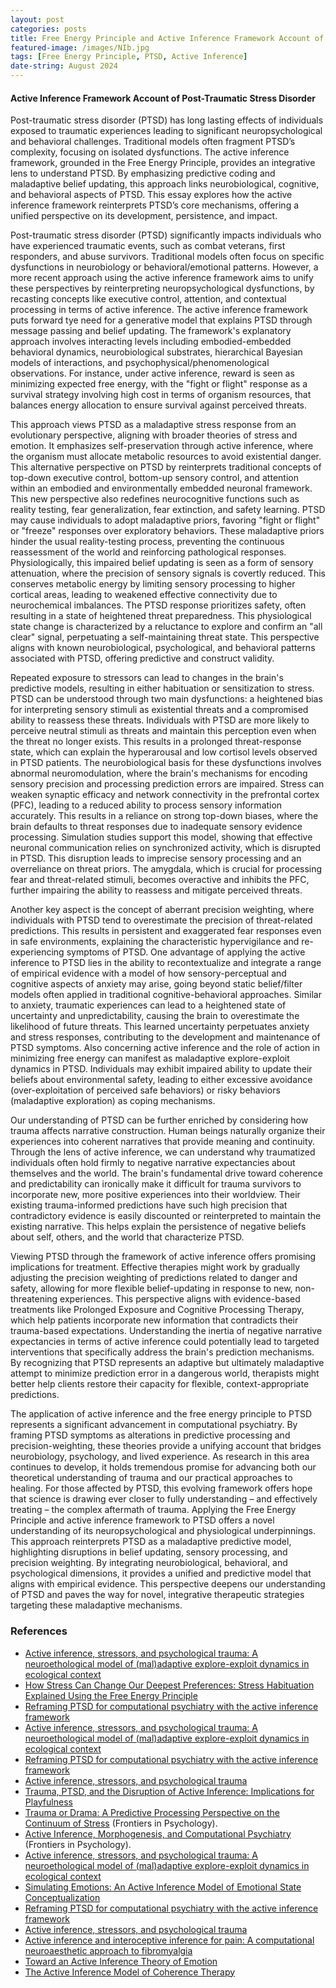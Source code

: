```yaml
---
layout: post
categories: posts
title: Free Energy Principle and Active Inference Framework Account of Post-Traumatic Stress Disorder 
featured-image: /images/NIb.jpg
tags: [Free Energy Principle, PTSD, Active Inference]
date-string: August 2024
---
```



#### Active Inference Framework Account of Post-Traumatic Stress Disorder 

Post-traumatic stress disorder (PTSD) has long lasting effects of individuals exposed to traumatic experiences leading to significant neuropsychological and behavioral challenges. Traditional models often fragment PTSD’s complexity, focusing on isolated dysfunctions. The active inference framework, grounded in the Free Energy Principle, provides an integrative lens to understand PTSD. By emphasizing predictive coding and maladaptive belief updating, this approach links neurobiological, cognitive, and behavioral aspects of PTSD. This essay explores how the active inference framework reinterprets PTSD’s core mechanisms, offering a unified perspective on its development, persistence, and impact.

Post-traumatic stress disorder (PTSD) significantly impacts individuals who have experienced traumatic events, such as combat veterans, first responders, and abuse survivors. Traditional models often focus on specific dysfunctions in neurobiology or behavioral/emotional patterns. However, a more recent approach using the active inference framework aims to unify these perspectives by reinterpreting neuropsychological dysfunctions, by recasting concepts like executive control, attention, and contextual processing in terms of active inference. The active inference framework puts forward tye need for a generative model that explains PTSD through message passing and belief updating. The framework's explanatory approach involves interacting levels including embodied-embedded behavioral dynamics, neurobiological substrates, hierarchical Bayesian models of interactions, and psychophysical/phenomenological observations. For instance, under active inference, reward is seen as minimizing expected free energy, with the "fight or flight" response as a survival strategy involving high cost in terms of organism resources, that balances energy allocation to ensure survival against perceived threats.

This approach views PTSD as a maladaptive stress response from an evolutionary perspective, aligning with broader theories of stress and emotion. It emphasizes self-preservation through active inference, where the organism must allocate metabolic resources to avoid existential danger. This alternative perspective on PTSD by reinterprets traditional concepts of top-down executive control, bottom-up sensory control, and attention within an embodied and environmentally embedded neuronal framework. This new perspective also redefines neurocognitive functions such as reality testing, fear generalization, fear extinction, and safety learning. PTSD may cause individuals to adopt maladaptive priors, favoring "fight or flight" or "freeze" responses over exploratory behaviors. These maladaptive priors hinder the usual reality-testing process, preventing the continuous reassessment of the world and reinforcing pathological responses. Physiologically, this impaired belief updating is seen as a form of sensory attenuation, where the precision of sensory signals is covertly reduced. This conserves metabolic energy by limiting sensory processing to higher cortical areas, leading to weakened effective connectivity due to neurochemical imbalances. The PTSD response prioritizes safety, often resulting in a state of heightened threat preparedness. This physiological state change is characterized by a reluctance to explore and confirm an "all clear" signal, perpetuating a self-maintaining threat state. This perspective aligns with known neurobiological, psychological, and behavioral patterns associated with PTSD, offering predictive and construct validity.

Repeated exposure to stressors can lead to changes in the brain's predictive models, resulting in either habituation or sensitization to stress. PTSD can be understood through two main dysfunctions: a heightened bias for interpreting sensory stimuli as existential threats and a compromised ability to reassess these threats. Individuals with PTSD are more likely to perceive neutral stimuli as threats and maintain this perception even when the threat no longer exists. This results in a prolonged threat-response state, which can explain the hyperarousal and low cortisol levels observed in PTSD patients. The neurobiological basis for these dysfunctions involves abnormal neuromodulation, where the brain's mechanisms for encoding sensory precision and processing prediction errors are impaired. Stress can weaken synaptic efficacy and network connectivity in the prefrontal cortex (PFC), leading to a reduced ability to process sensory information accurately. This results in a reliance on strong top-down biases, where the brain defaults to threat responses due to inadequate sensory evidence processing. Simulation studies support this model, showing that effective neuronal communication relies on synchronized activity, which is disrupted in PTSD. This disruption leads to imprecise sensory processing and an overreliance on threat priors. The amygdala, which is crucial for processing fear and threat-related stimuli, becomes overactive and inhibits the PFC, further impairing the ability to reassess and mitigate perceived threats.

Another key aspect is the concept of aberrant precision weighting, where individuals with PTSD tend to overestimate the precision of threat-related predictions. This results in persistent and exaggerated fear responses even in safe environments, explaining the characteristic hypervigilance and re-experiencing symptoms of PTSD. One advantage of applying the active inference to PTSD lies in the ability to recontextualize and integrate a range of empirical evidence with a model of how sensory-perceptual and cognitive aspects of anxiety may arise, going beyond static belief/filter models often applied in traditional cognitive-behavioral approaches. Similar to anxiety, traumatic experiences can lead to a heightened state of uncertainty and unpredictability, causing the brain to overestimate the likelihood of future threats. This learned uncertainty perpetuates anxiety and stress responses, contributing to the development and maintenance of PTSD symptoms. Also concerning active inference and the role of action in minimizing free energy can manifest as maladaptive explore-exploit dynamics in PTSD. Individuals may exhibit impaired ability to update their beliefs about environmental safety, leading to either excessive avoidance (over-exploitation of perceived safe behaviors) or risky behaviors (maladaptive exploration) as coping mechanisms. 


Our understanding of PTSD can be further enriched by considering how trauma affects narrative construction. Human beings naturally organize their experiences into coherent narratives that provide meaning and continuity. Through the lens of active inference, we can understand why traumatized individuals often hold firmly to negative narrative expectancies about themselves and the world. The brain's fundamental drive toward coherence and predictability can ironically make it difficult for trauma survivors to incorporate new, more positive experiences into their worldview. Their existing trauma-informed predictions have such high precision that contradictory evidence is easily discounted or reinterpreted to maintain the existing narrative. This helps explain the persistence of negative beliefs about self, others, and the world that characterize PTSD.

Viewing PTSD through the framework of active inference offers promising implications for treatment. Effective therapies might work by gradually adjusting the precision weighting of predictions related to danger and safety, allowing for more flexible belief-updating in response to new, non-threatening experiences. This perspective aligns with evidence-based treatments like Prolonged Exposure and Cognitive Processing Therapy, which help patients incorporate new information that contradicts their trauma-based expectations. Understanding the inertia of negative narrative expectancies in terms of active inference could potentially lead to targeted interventions that specifically address the brain's prediction mechanisms. By recognizing that PTSD represents an adaptive but ultimately maladaptive attempt to minimize prediction error in a dangerous world, therapists might better help clients restore their capacity for flexible, context-appropriate predictions.


The application of active inference and the free energy principle to PTSD represents a significant advancement in computational psychiatry. By framing PTSD symptoms as alterations in predictive processing and precision-weighting, these theories provide a unifying account that bridges neurobiology, psychology, and lived experience. As research in this area continues to develop, it holds tremendous promise for advancing both our theoretical understanding of trauma and our practical approaches to healing. For those affected by PTSD, this evolving framework offers hope that science is drawing ever closer to fully understanding – and effectively treating – the complex aftermath of trauma. Applying the Free Energy Principle and active inference framework to PTSD offers a novel understanding of its neuropsychological and physiological underpinnings. This approach reinterprets PTSD as a maladaptive predictive model, highlighting disruptions in belief updating, sensory processing, and precision weighting. By integrating neurobiological, behavioral, and psychological dimensions, it provides a unified and predictive model that aligns with empirical evidence. This perspective deepens our understanding of PTSD and paves the way for novel, integrative therapeutic strategies targeting these maladaptive mechanisms.



### References

- [Active inference, stressors, and psychological trauma: A neuroethological model of (mal)adaptive explore-exploit dynamics in ecological context](https://www.ncbi.nlm.nih.gov/pmc/articles/PMC6961115/) 
- [How Stress Can Change Our Deepest Preferences: Stress Habituation Explained Using the Free Energy Principle](https://www.frontiersin.org/journals/psychology/articles/10.3389/fpsyg.2022.865203/full) 
- [Reframing PTSD for computational psychiatry with the active inference framework](https://www.ncbi.nlm.nih.gov/pmc/articles/PMC6816477/)
- [Active inference, stressors, and psychological trauma: A neuroethological model of (mal)adaptive explore-exploit dynamics in ecological context](https://pubmed.ncbi.nlm.nih.gov/31830495/)
- [Reframing PTSD for computational psychiatry with the active inference framework](https://pubmed.ncbi.nlm.nih.gov/31564212/)
- [Active inference, stressors, and psychological trauma](https://pmc.ncbi.nlm.nih.gov/articles/PMC6961115/)
- [Trauma, PTSD, and the Disruption of Active Inference: Implications for Playfulness](https://www.playfulnessinstitute.org/2024/06/03/trauma-ptsd-and-the-disruption-of-active-inference-implications-for-playfulness/)
-  [Trauma or Drama: A Predictive Processing Perspective on the Continuum of Stress](https://www.frontiersin.org/articles/10.3389/fpsyg.2022.792828/full) (Frontiers in Psychology).
-  [Active Inference, Morphogenesis, and Computational Psychiatry](https://www.frontiersin.org/articles/10.3389/fpsyg.2021.646165/full) (Frontiers in Psychology).
- [Active inference, stressors, and psychological trauma: A neuroethological model of (mal)adaptive explore-exploit dynamics in ecological context](https://pubmed.ncbi.nlm.nih.gov/31830495/)
- [Simulating Emotions: An Active Inference Model of Emotional State Conceptualization](https://www.frontiersin.org/journals/psychology/articles/10.3389/fpsyg.2024.1345480/full)
- [Reframing PTSD for computational psychiatry with the active inference framework](https://pubmed.ncbi.nlm.nih.gov/31564212/)
- [Active inference, stressors, and psychological trauma](https://pmc.ncbi.nlm.nih.gov/articles/PMC6961115/)
- [Active inference and interoceptive inference for pain: A computational neuroaesthetic approach to fibromyalgia](https://www.frontiersin.org/journals/computational-neuroscience/articles/10.3389/fncom.2022.988977/full)
- [Toward an Active Inference Theory of Emotion](https://www.mdpi.com/1099-4300/26/10/833)
- [The Active Inference Model of Coherence Therapy](https://www.frontiersin.org/journals/human-neuroscience/articles/10.3389/fnhum.2022.955558/full)

